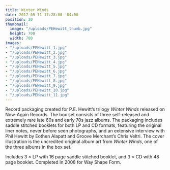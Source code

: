 ```yaml
---
title: Winter Winds
date: 2017-05-11 17:28:00 -04:00
position: 20
thumbnail:
  image: "/uploads/PEHewitt_thumb.jpg"
  height: 700
  width: 700
images:
- "/uploads/PEHewitt_1.jpg"
- "/uploads/PEHewitt_2.jpg"
- "/uploads/PEHewitt_3.jpg"
- "/uploads/PEHewitt_4.jpg"
- "/uploads/PEHewitt_5.jpg"
- "/uploads/PEHewitt_6.jpg"
- "/uploads/PEHewitt_7.jpg"
- "/uploads/PEHewitt_8.jpg"
- "/uploads/PEHewitt_9.jpg"
- "/uploads/PEHewitt_10.jpg"
- "/uploads/PEHewitt_11.jpg"
---
```


Record packaging created for P.E. Hewitt’s trilogy *Winter Winds* released on Now-Again Records. The box set consists of three self-released and extremely rare late 60s and early 70s jazz albums. The packaging includes saddle stitched booklets for both LP and CD formats, featuring the original liner notes, never before seen photographs, and an extensive interview with Phil Hewitt by Eothen Alapatt and Groove Merchant’s Chris Veltri. The cover illustration is the uncredited original album art from *Winter Winds*, one of the three albums in the box set.

Includes 3 × LP with 16 page saddle stitched booklet, and 3 × CD with 48 page booklet. Completed in 2008 for Way Shape Form.
